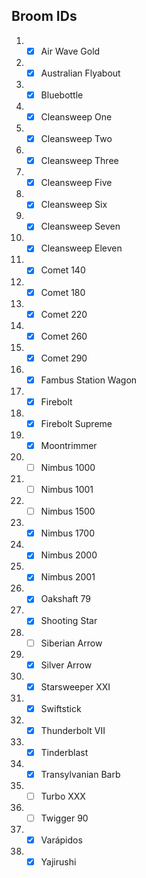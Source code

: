 ## Broom IDs
1. - [x] Air Wave Gold
2. - [x] Australian Flyabout
3. - [x] Bluebottle
4. - [x] Cleansweep One
5. - [x] Cleansweep Two
6. - [x] Cleansweep Three
7. - [x] Cleansweep Five
8. - [x] Cleansweep Six
9. - [x] Cleansweep Seven
10. - [x] Cleansweep Eleven
11. - [x] Comet 140
12. - [x] Comet 180
13. - [x] Comet 220
14. - [x] Comet 260
15. - [x] Comet 290
16. - [x] Fambus Station Wagon
17. - [x] Firebolt
18. - [x] Firebolt Supreme
19. - [x] Moontrimmer
20. - [ ] Nimbus 1000
21. - [ ] Nimbus 1001
22. - [ ] Nimbus 1500
23. - [x] Nimbus 1700
24. - [x] Nimbus 2000
25. - [x] Nimbus 2001
26. - [x] Oakshaft 79
27. - [x] Shooting Star
28. - [ ] Siberian Arrow
29. - [x] Silver Arrow
30. - [x] Starsweeper XXI
31. - [x] Swiftstick
32. - [x] Thunderbolt VII
33. - [x] Tinderblast
34. - [x] Transylvanian Barb
35. - [ ] Turbo XXX
36. - [ ] Twigger 90
37. - [x] Varápidos
38. - [x] Yajirushi